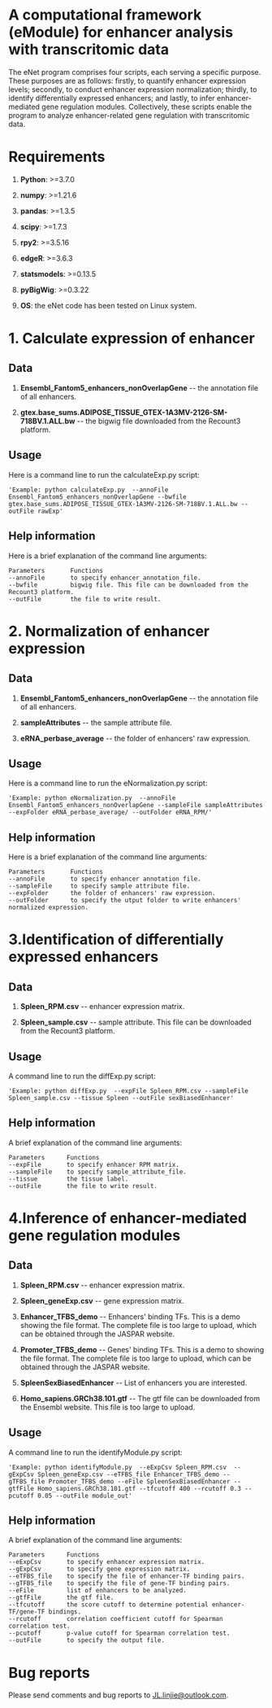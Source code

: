 # A computational framework (eModule) for enhancer analysis with transcritomic data

The eNet program comprises four scripts, each serving a specific purpose. These purposes are as follows: firstly, to quantify enhancer expression levels; secondly, to conduct enhancer expression normalization; thirdly, to identify differentially expressed enhancers; and lastly, to infer enhancer-mediated gene regulation modules. Collectively, these scripts enable the program to analyze enhancer-related gene regulation with transcritomic data.

# Requirements
1. **Python**: >=3.7.0

2. **numpy**: >=1.21.6

3. **pandas**: >=1.3.5

4. **scipy**: >=1.7.3

5. **rpy2**: >=3.5.16

6. **edgeR**: >=3.6.3

7. **statsmodels**: >=0.13.5

8. **pyBigWig**: >=0.3.22

9. **OS**: the eNet code has been tested on Linux system.


# 1. Calculate expression of enhancer

## Data
1. **Ensembl_Fantom5_enhancers_nonOverlapGene**  --  the annotation file of all enhancers.

2. **gtex.base_sums.ADIPOSE_TISSUE_GTEX-1A3MV-2126-SM-718BV.1.ALL.bw**  --  the bigwig file downloaded from the Recount3 platform.


## Usage
Here is a command line to run the calculateExp.py script:

```
'Example: python calculateExp.py  --annoFile Ensembl_Fantom5_enhancers_nonOverlapGene --bwfile gtex.base_sums.ADIPOSE_TISSUE_GTEX-1A3MV-2126-SM-718BV.1.ALL.bw --outFile rawExp'
```

## Help information
Here is a brief explanation of the command line arguments:

```
Parameters       Functions
--annoFile       to specify enhancer_annotation_file. 
--bwfile         bigwig file. This file can be downloaded from the Recount3 platform. 
--outFile        the file to write result.
```


# 2. Normalization of enhancer expression

## Data
1. **Ensembl_Fantom5_enhancers_nonOverlapGene**  --  the annotation file of all enhancers.

2. **sampleAttributes**  --  the sample attribute file.

3. **eRNA_perbase_average**  --  the folder of enhancers' raw expression.

## Usage
Here is a command line to run the eNormalization.py script:

```
'Example: python eNormalization.py  --annoFile Ensembl_Fantom5_enhancers_nonOverlapGene --sampleFile sampleAttributes --expFolder eRNA_perbase_average/ --outFolder eRNA_RPM/'
```

## Help information
Here is a brief explanation of the command line arguments:

```
Parameters       Functions
--annoFile       to specify enhancer annotation file. 
--sampleFile     to specify sample attribute file. 
--expFolder      the folder of enhancers' raw expression.
--outFolder      to specify the utput folder to write enhancers' normalized expression.
```


# 3.Identification of differentially expressed enhancers

## Data
1. **Spleen_RPM.csv**  --  enhancer expression matrix.

2. **Spleen_sample.csv**  --  sample attribute. This file can be downloaded from the Recount3 platform.

## Usage
A command line to run the diffExp.py script:

```
'Example: python diffExp.py  --expFile Spleen_RPM.csv --sampleFile Spleen_sample.csv --tissue Spleen --outFile sexBiasedEnhancer'
```

## Help information
A brief explanation of the command line arguments:

```
Parameters      Functions
--expFile       to specify enhancer RPM matrix. 
--sampleFile    to specify sample_attribute_file. 
--tissue        the tissue label.
--outFile       the file to write result.
```


# 4.Inference of enhancer-mediated gene regulation modules

## Data
1. **Spleen_RPM.csv**  --  enhancer expression matrix.

2. **Spleen_geneExp.csv**  --  gene expression matrix.

3. **Enhancer_TFBS_demo**  --  Enhancers' binding TFs. This is a demo showing the file format. The complete file is too large to upload, which can be obtained through the JASPAR website.

4. **Promoter_TFBS_demo**  --  Genes' binding TFs. This is a demo to showing the file format. The complete file is too large to upload, which can be obtained through the JASPAR website.

5. **SpleenSexBiasedEnhancer**  --  List of enhancers you are interested.

6.  **Homo_sapiens.GRCh38.101.gtf**  -- The gtf file can be downloaded from the Ensembl website. This file is too large to upload.

## Usage
A command line to run the identifyModule.py script:

```
'Example: python identifyModule.py  --eExpCsv Spleen_RPM.csv  --gExpCsv Spleen_geneExp.csv --eTFBS_file Enhancer_TFBS_demo --gTFBS_file Promoter_TFBS_demo --eFile SpleenSexBiasedEnhancer --gtfFile Homo_sapiens.GRCh38.101.gtf --tfcutoff 400 --rcutoff 0.3 --pcutoff 0.05 --outFile module_out'
```

## Help information
A brief explanation of the command line arguments:

```
Parameters      Functions
--eExpCsv       to specify enhancer expression matrix. 
--gExpCsv       to specify gene expression matrix. 
--eTFBS_file    to specify the file of enhancer-TF binding pairs.
--gTFBS_file    to specify the file of gene-TF binding pairs.
--eFile         list of enhancers to be analyzed.
--gtfFile       the gtf file.
--tfcutoff      the score cutoff to determine potential enhancer-TF/gene-TF bindings.
--rcutoff       correlation coefficient cutoff for Spearman correlation test.
--pcutoff		p-value cutoff for Spearman correlation test.
--outFile		to specify the output file.
```

# Bug reports
Please send comments and bug reports to JL.linjie@outlook.com.
